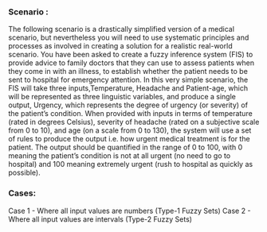 ### Scenario :

The following scenario is a drastically simplified version of a medical scenario, but nevertheless you will need to use systematic principles and processes as involved in creating a solution for a realistic real-world scenario.
You have been asked to create a fuzzy inference system (FIS) to provide advice to family doctors that they can use to assess patients when they come in with an illness, to establish whether the patient needs to be
sent to hospital for emergency attention. In this very simple scenario, the FIS will take three inputs,Temperature, Headache and Patient-age, which will be represented as three linguistic variables, and produce
a single output, Urgency, which represents the degree of urgency (or severity) of the patient’s condition. When provided with inputs in terms of temperature (rated in degrees Celsius), severity of headache (rated
on a subjective scale from 0 to 10), and age (on a scale from 0 to 130), the system will use a set of rules to produce the output i.e. how urgent medical treatment is for the patient.
The output should be quantified in the range of 0 to 100, with 0 meaning the patient’s condition is not at all urgent (no need to go to hospital) and 100 meaning extremely urgent (rush to hospital as quickly as possible).


### Cases:

Case 1 - Where all input values are numbers (Type-1 Fuzzy Sets)
Case 2 - Where all input values are intervals (Type-2 Fuzzy Sets)

